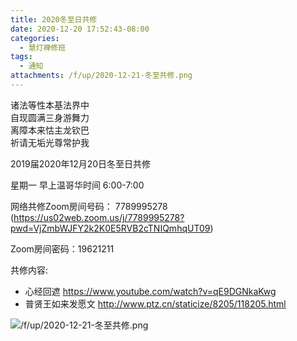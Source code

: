 ```yaml
---
title: 2020冬至日共修
date: 2020-12-20 17:52:43-08:00
categories:
  - 慧灯禅修班
tags:
  - 通知
attachments: /f/up/2020-12-21-冬至共修.png
---
```

诸法等性本基法界中  
自现圆满三身游舞力  
离障本来怙主龙钦巴  
祈请无垢光尊常护我  

2019届2020年12月20日冬至日共修

星期一 早上温哥华时间 6:00-7:00  

网络共修Zoom房间号码： 7789995278 (<https://us02web.zoom.us/j/7789995278?pwd=VjZmbWJFY2k2K0E5RVB2cTNIQmhqUT09>)

Zoom房间密码：19621211

共修内容: 
 - 心经回遮 <https://www.youtube.com/watch?v=qE9DGNkaKwg>
 - 普贤王如来发愿文 <http://www.ptz.cn/staticize/8205/118205.html>



![/f/up/2020-12-21-冬至共修.png](/f/up/2020-12-21-冬至共修.png)